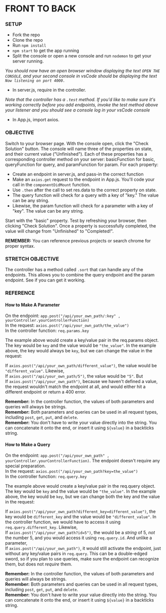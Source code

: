 # FRONT TO BACK 

### SETUP

- Fork the repo
- Clone the repo
- Run `npm install`
- `npm start` to get the app running
- Split the console or open a new console and run `nodemon` to get your server running.

*You should now have an open browser window displaying the text `OPEN THE CONSOLE`, and your second console in vsCode should be displaying the text `Now listening on port 4000.`*

- In server.js, require in the controller.

*Note that the controller has a `.test` method. If you'd like to make sure it's working correctly before you add endpoints, invoke the test method above your listener and you should see a console log in your vsCode console*

- In App.js, import axios.

### OBJECTIVE
   Switch to your browser page. With the console open, click the "Check Solution" button. The console will name three of the properties on state, and their current value ("Unfinished"). Each of these properties has a corresponding controller method on your server: basicFunction for basic, queryFunction for query, and paramFunction for param. For each property:

   - Create an endpoint in server.js, and pass-in the correct function
   - Make an `axios.get` request to the endpoint in App.js. You'll code your call in the `componentDidMount` function.
   - Use `.then` after the call to set res.data to the correct property on state.
   - The query function will check for a query with a key of "key." The value can be any string.
   - Likewise, the param function will check for a parameter with a key of "key". The value can be any string.

Start with the "basic" property. Test by refreshing your browser, then clicking "Check Solution". Once a property is successfully completed, the value will change from "Unfinished" to "Completed!". 

**REMEMBER:** You can reference previous projects or search chrome for proper syntax. 

### STRETCH OBJECTIVE
The controller has a method called `.sort` that can handle any of the endpoints. This allows you to combine the query endpoint and the param endpoint. See if you can get it working.

### REFERENCE
#### How to Make A Parameter

On the endpoint: `app.post("/api/your_own_path/:key" , yourController.yourControllerFunction)`\
In the request: `axios.post("/api/your_own_path/the_value")`\
In the controller function: `req.params.key`

The example above would create a key/value pair in the req.params object. The key would be `key` and the value would be `"the_value"`. In the example above, the key would always be `key`, but we can change the value in the request:

If `axios.post("/api/your_own_path/different_value")`, the value would be `"different_value"`. Likewise,\
If `axios.post("/api/your_own_path/5")`, the value would be `"5"`. But\
If `axios.post("/api/your_own_path")`, because we haven't defined a value, the request wouldn't match the endpoint at all, and would either hit a different endpoint or return a 400 error.

**Remember:** In the controller function, the values of both parameters and queries will always be strings.\
**Remember:** Both parameters and queries can be used in all request types, including `post`, `get`, `put`, and `delete`.\
**Remember:** You don't have to write your value directly into the string. You can concatenate it onto the end, or insert it using `${value}` in a backticks string.

#### How to Make a Query

On the endpoint: `app.post("/api/your_own_path" , yourController.yourControllerFunction)`. The endpoint doesn't require any special preparation.\
In the request: `axios.post("/api/your_own_path?key=the_value")`\
In the controller function: `req.query.key`

The example above would create a key/value pair in the req.query object. The key would be `key` and the value would be `"the_value"`. In the example above, the key would be `key`, but we can change both the key and the value in the request:

If `axios.post("/api/your_own_path?different_key=different_value")`, the key would be `different_key` and the value would be `"different_value"`. In the controller function, we would have to access it using `req.query.different_key`. Likewise,\
If `axios.post("/api/your_own_path?id=5")`, the would be a *string* of 5, *not* the number 5, and you would access it using `req.query.id`. And unlike a parameter,\
If `axios.post("/api/your_own_path")`, it would still activate the endpoint, just without any key/value pairs in `req.query`. This can be a double-edged sword, so if you plan to use queries, make sure the endpoint can recognize them, but does not *require* them.

**Remember:** In the controller function, the values of both parameters and queries will always be strings.\
**Remember:** Both parameters and queries can be used in all request types, including `post`, `get`, `put`, and `delete`.\
**Remember:** You don't have to write your value directly into the string. You can concatenate it onto the end, or insert it using `${value}` in a backticks string.


